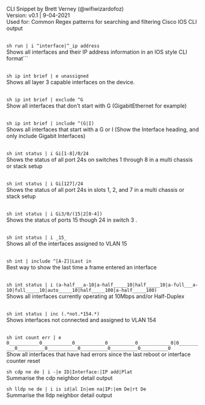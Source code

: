 CLI Snippet by Brett Verney (@wifiwizardofoz)<br>
Version: v0.1 | 9-04-2021<br>
Used for: Common Regex patterns for searching and filtering Cisco IOS CLI output<br><br>

```sh run | i ^interface|^_ip address```<br>
Shows all interfaces and their IP address information in an IOS style CLI format```<br><br>

```sh ip int brief | e unassigned```<br>
Shows all layer 3 capable interfaces on the device.<br><br>
	
```sh ip int brief | exclude ^G```<br>
	Show all interfaces that don't start with G (GigabitEthernet for example)<br><br>
	
```sh ip int brief | include ^(G|I)```<br>
	Shows all interfaces that start with a G or I (Show the Interface heading, and only include Gigabit Interfaces)<br><br>

```sh int status | i Gi[1-8]/0/24```<br>
	Shows the status of all port 24s on switches 1 through 8 in a multi chassis or stack setup<br><br>

```sh int status | i Gi[127]/24```<br>
	Shows the status of all port 24s in slots 1, 2, and 7 in a multi chassis or stack setup<br><br>

```sh int status | i Gi3/0/(15|2[0-4])```<br>
	Shows the status of ports 15 though 24 in switch 3 .<br><br>

```sh int status | i _15_```<br>
	Shows all of the interfaces assigned to VLAN 15<br><br>
	
```sh int | include ^[A-Z]|Last in```<br>
	Best way to show the last time a frame entered an interface<br><br>

```sh int status | i (a-half___a-10|a-half_____10|half_____10|a-full___a-10|full_____10|auto_____10|half_____100|a-half_____100)```<br>
	Shows all interfaces currently operating at 10Mbps and/or Half-Duplex<br><br>

```sh int status | inc (.*not.*154.*)```<br>
	Shows interfaces not connected and assigned to VLAN 154<br><br>
	
```sh int count err | e 0___________0___________0___________0__________0____________0|0__________0__________0___________0__________0__________0__________0```<br>
	Show all interfaces that have had errors since the last reboot or interface counter reset<br>

```sh cdp ne de | i -|e ID|Interface:|IP add|Plat```<br>
	Summarise the cdp neighbor detail output<br>
	
```sh lldp ne de | i is id|al In|em na|IP:|em De|rt De```<br>
	Summarise the lldp neighbor detail output<br><br>